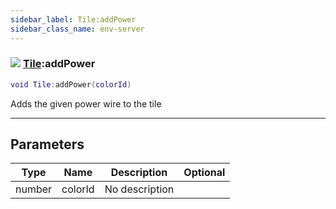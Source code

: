 ```yaml
---
sidebar_label: Tile:addPower
sidebar_class_name: env-server
---
```


### ![](/img/wiki/server.png) [Tile](../tile/README.md):addPower

```lua
void Tile:addPower(colorId)
```

Adds the given power wire to the tile<br/>

-----------------
## Parameters

| Type   | Name | Description | Optional |
| ------ | ---- | ----------- | -------: |
| number | colorId | No description |   |

